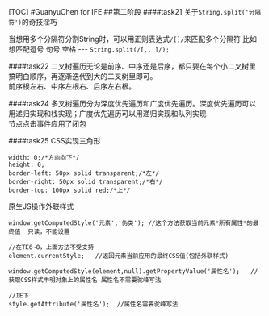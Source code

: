 [TOC]
#GuanyuChen for IFE
##第二阶段
####task21
关于`String.split('分隔符')`的奇技淫巧

当想用多个分隔符分割String时，可以用正则表达式`/[]/`来匹配多个分隔符
比如想匹配逗号 句号 空格 --- `String.split(/[,. ]/);`

####task22
二叉树遍历无论是前序、中序还是后序，都只要在每个小二叉树里搞明白顺序，再逐渐迭代到大的二叉树里即可。  
前序根左右、中序左根右、后序左右根。

####task24
多叉树遍历分为深度优先遍历和广度优先遍历。深度优先遍历可以用递归实现和栈实现；广度优先遍历可以用递归实现和队列实现  
节点点击事件应用了闭包  

####task25
CSS实现三角形

    width: 0;/*方向向下*/
    height: 0;
    border-left: 50px solid transparent;/*左*/
    border-right: 50px solid transparent;/*右*/
    border-top: 100px solid red;/*上*/

原生JS操作外联样式

    window.getComputedStyle('元素','伪类'); //这个方法获取当前元素*所有属性*的最终值  只读，不能设置
    
    //在TE6~8，上面方法不受支持
    element.currentStyle;   //返回元素当前应用的最终CSS值(包括外联样式)
    
    window.getComputedStyle(element,null).getPropertyValue('属性名');   //获取CSS样式申明对象上的属性名 属性名不需要驼峰写法
    
    //IE下
    style.getAttribute('属性名');  //属性名需要驼峰写法




